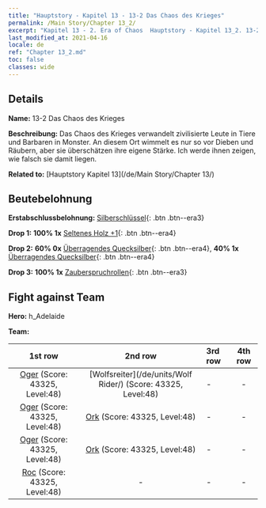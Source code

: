 ```yaml
---
title: "Hauptstory - Kapitel 13 - 13-2 Das Chaos des Krieges"
permalink: /Main Story/Chapter 13_2/
excerpt: "Kapitel 13 - 2. Era of Chaos  Hauptstory - Kapitel 13_2. 13-2 Das Chaos des Krieges"
last_modified_at: 2021-04-16
locale: de
ref: "Chapter 13_2.md"
toc: false
classes: wide
---
```


## Details

 **Name:** 13-2 Das Chaos des Krieges

 **Beschreibung:** Das Chaos des Krieges verwandelt zivilisierte Leute in Tiere und Barbaren in Monster. An diesem Ort wimmelt es nur so vor Dieben und Räubern, aber sie überschätzen ihre eigene Stärke. Ich werde ihnen zeigen, wie falsch sie damit liegen.

 **Related to:** [Hauptstory Kapitel 13](/de/Main Story/Chapter 13/)

## Beutebelohnung

 **Erstabschlussbelohnung:** [Silberschlüssel](/de/Items/con_693/){: .btn .btn--era3}

 **Drop 1:** **100% 1x** [Seltenes Holz +1](/de/Items/mat_41/){: .btn .btn--era4}

 **Drop 2:** **60% 0x** [Überragendes Quecksilber](/de/Items/mat_35/){: .btn .btn--era4}, **40% 1x** [Überragendes Quecksilber](/de/Items/mat_35/){: .btn .btn--era4}

 **Drop 3:** **100% 1x** [Zauberspruchrollen](/de/Items/con_694/){: .btn .btn--era3}


## Fight against Team
 **Hero:** h_Adelaide

 **Team:**


  | 1st row | 2nd row | 3rd row | 4th row |
  |:----:|:----:|:----|:----:|
  | [Oger](/de/units/Ogre/) (Score: 43325, Level:48)  | [Wolfsreiter](/de/units/Wolf Rider/) (Score: 43325, Level:48)  | - | - |
  | [Oger](/de/units/Ogre/) (Score: 43325, Level:48)  | [Ork](/de/units/Orc/) (Score: 43325, Level:48)  | - | - |
  | [Oger](/de/units/Ogre/) (Score: 43325, Level:48)  | [Ork](/de/units/Orc/) (Score: 43325, Level:48)  | - | - |
  | [Roc](/de/units/Roc/) (Score: 43325, Level:48)  | - | - | - |


